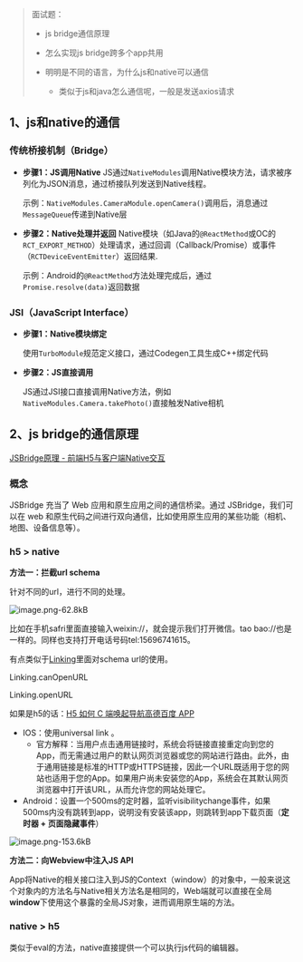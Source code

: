 > 面试题：
>
> - js bridge通信原理
>
> - 怎么实现js bridge跨多个app共用
>
> - 明明是不同的语言，为什么js和native可以通信
>   - 类似于js和java怎么通信呢，一般是发送axios请求

## 1、js和native的通信

### 传统桥接机制（Bridge）

- **步骤1：JS调用Native**
  JS通过`NativeModules`调用Native模块方法，请求被序列化为JSON消息，通过桥接队列发送到Native线程。

  示例：`NativeModules.CameraModule.openCamera()`调用后，消息通过`MessageQueue`传递到Native层

- **步骤2：Native处理并返回**
  Native模块（如Java的`@ReactMethod`或OC的`RCT_EXPORT_METHOD`）处理请求，通过回调（Callback/Promise）或事件（`RCTDeviceEventEmitter`）返回结果.

  示例：Android的`@ReactMethod`方法处理完成后，通过`Promise.resolve(data)`返回数据

### JSI（JavaScript Interface）

- **步骤1：Native模块绑定**

  使用`TurboModule`规范定义接口，通过Codegen工具生成C++绑定代码

- **步骤2：JS直接调用**

  JS通过JSI接口直接调用Native方法，例如`NativeModules.Camera.takePhoto()`直接触发Native相机

## 2、js bridge的通信原理

[JSBridge原理 - 前端H5与客户端Native交互](https://juejin.cn/post/7355117271213899776)

### 概念

JSBridge 充当了 Web 应用和原生应用之间的通信桥梁。通过 JSBridge，我们可以在 web 和原生代码之间进行双向通信，比如使用原生应用的某些功能（相机、地图、设备信息等）。

### h5 > native

**方法一：拦截url schema**

针对不同的url，进行不同的处理。

![image.png-62.8kB](https://p3-juejin.byteimg.com/tos-cn-i-k3u1fbpfcp/21feb64287fe4db1987329a6ab8ac3af~tplv-k3u1fbpfcp-zoom-in-crop-mark:1512:0:0:0.awebp)

比如在手机safri里面直接输入weixin://，就会提示我们打开微信。tao bao://也是一样的。同样也支持打开电话号码tel:15696741615。

有点类似于[Linking](https://www.react-native.cn/docs/next/linking)里面对schema url的使用。

Linking.canOpenURL

Linking.openURL

如果是h5的话：[H5 如何 C 端唤起导航高德百度 APP](https://juejin.cn/post/7486659696063397938)

- IOS：使用universal link 。
  - 官方解释：当用户点击通用链接时，系统会将链接直接重定向到您的App，而无需通过用户的默认网页浏览器或您的网站进行路由。此外，由于通用链接是标准的HTTP或HTTPS链接，因此一个URL既适用于您的网站也适用于您的App。如果用户尚未安装您的App，系统会在其默认网页浏览器中打开该URL，从而允许您的网站处理它。
- Android：设置一个500ms的定时器，监听visibilitychange事件，如果500ms内没有跳转到app，说明没有安装该app，则跳转到app下载页面（**定时器 + 页面隐藏事件**）

![image.png-153.6kB](https://p3-juejin.byteimg.com/tos-cn-i-k3u1fbpfcp/d88f17ac906e4b32b80478dfd7c3e311~tplv-k3u1fbpfcp-zoom-in-crop-mark:1512:0:0:0.awebp)

**方法二：向Webview中注入JS API**

App将Native的相关接口注入到JS的Context（window）的对象中，一般来说这个对象内的方法名与Native相关方法名是相同的，Web端就可以直接在全局**window**下使用这个暴露的全局JS对象，进而调用原生端的方法。

### native > h5

类似于eval的方法，native直接提供一个可以执行js代码的编辑器。



